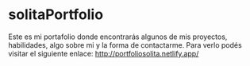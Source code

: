 # solitaPortfolio
Este es mi portafolio donde encontrarás algunos de mis proyectos, habilidades, algo sobre mi y la forma de contactarme. Para verlo podés visitar el siguiente enlace: http://portfoliosolita.netlify.app/
